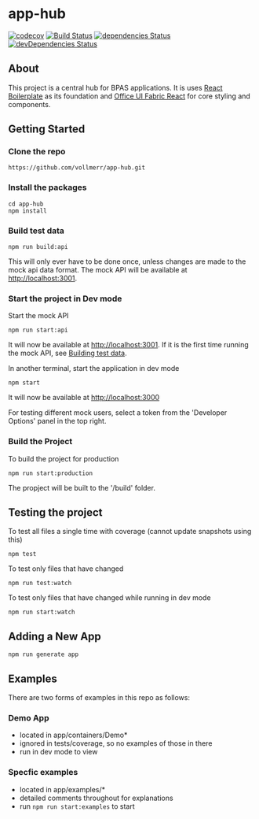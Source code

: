 # app-hub

[![codecov](https://codecov.io/gh/vollmerr/app-hub/branch/master/graph/badge.svg)](https://codecov.io/gh/vollmerr/app-hub)
[![Build Status](https://travis-ci.org/vollmerr/app-hub.svg?branch=master)](https://travis-ci.org/vollmerr/app-hub)
[![dependencies Status](https://david-dm.org/vollmerr/app-hub/status.svg)](https://david-dm.org/vollmerr/app-hub)
[![devDependencies Status](https://david-dm.org/vollmerr/app-hub/dev-status.svg)](https://david-dm.org/vollmerr/app-hub?type=dev)


## About
This project is a central hub for BPAS applications. It is uses [React Boilerplate](https://github.com/react-boilerplate/react-boilerplate) as its foundation and [Office UI Fabric React](https://github.com/OfficeDev/office-ui-fabric-react) for core styling and components. 


## Getting Started
### Clone the repo
```
https://github.com/vollmerr/app-hub.git
```

### Install the packages
```
cd app-hub
npm install
```

### Build test data
```
npm run build:api
```
This will only ever have to be done once, unless changes are made to the mock api data format.
The mock API will be available at [http://localhost:3001](http://localhost:3001).

### Start the project in Dev mode
Start the mock API
```
npm run start:api
```
It will now be available at [http://localhost:3001](http://localhost:3001).
If it is the first time running the mock API, see [Building test data](#building-test-data).

In another terminal, start the application in dev mode
```
npm start
```
It will now be available at [http://localhost:3000](http://localhost:3000)

For testing different mock users, select a token from the 'Developer Options' panel in the top right.

### Build the Project
To build the project for production
```
npm run start:production
```
The propject will be built to the '/build' folder.


## Testing the project
To test all files a single time with coverage (cannot update snapshots using this)
```
npm test
```
To test only files that have changed
```
npm run test:watch
```
To test only files that have changed while running in dev mode
```
npm run start:watch
```


## Adding a New App
```
npm run generate app
```


## Examples
There are two forms of examples in this repo as follows:
### Demo App
- located in app/containers/Demo*
- ignored in tests/coverage, so no examples of those in there
- run in dev mode to view

### Specfic examples
- located in app/examples/*
- detailed comments throughout for explanations
- run `npm run start:examples` to start
